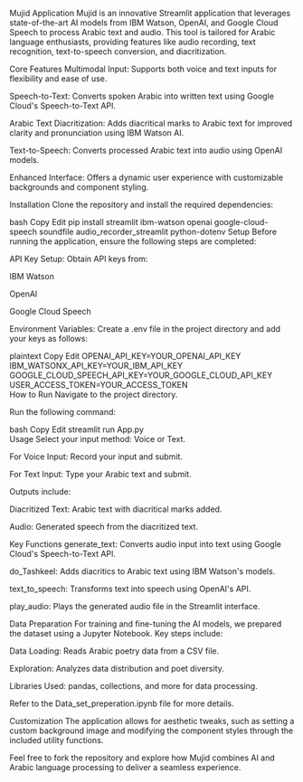 Mujid Application
Mujid is an innovative Streamlit application that leverages state-of-the-art AI models from IBM Watson, OpenAI, and Google Cloud Speech to process Arabic text and audio. This tool is tailored for Arabic language enthusiasts, providing features like audio recording, text recognition, text-to-speech conversion, and diacritization.

Core Features
Multimodal Input: Supports both voice and text inputs for flexibility and ease of use.

Speech-to-Text: Converts spoken Arabic into written text using Google Cloud's Speech-to-Text API.

Arabic Text Diacritization: Adds diacritical marks to Arabic text for improved clarity and pronunciation using IBM Watson AI.

Text-to-Speech: Converts processed Arabic text into audio using OpenAI models.

Enhanced Interface: Offers a dynamic user experience with customizable backgrounds and component styling.

Installation
Clone the repository and install the required dependencies:

bash
Copy
Edit
pip install streamlit ibm-watson openai google-cloud-speech soundfile audio_recorder_streamlit python-dotenv
Setup
Before running the application, ensure the following steps are completed:

API Key Setup:
Obtain API keys from:

IBM Watson

OpenAI

Google Cloud Speech

Environment Variables:
Create a .env file in the project directory and add your keys as follows:

plaintext
Copy
Edit
OPENAI_API_KEY=YOUR_OPENAI_API_KEY  
IBM_WATSONX_API_KEY=YOUR_IBM_API_KEY  
GOOGLE_CLOUD_SPEECH_API_KEY=YOUR_GOOGLE_CLOUD_API_KEY  
USER_ACCESS_TOKEN=YOUR_ACCESS_TOKEN  
How to Run
Navigate to the project directory.

Run the following command:

bash
Copy
Edit
streamlit run App.py  
Usage
Select your input method: Voice or Text.

For Voice Input: Record your input and submit.

For Text Input: Type your Arabic text and submit.

Outputs include:

Diacritized Text: Arabic text with diacritical marks added.

Audio: Generated speech from the diacritized text.

Key Functions
generate_text: Converts audio input into text using Google Cloud's Speech-to-Text API.

do_Tashkeel: Adds diacritics to Arabic text using IBM Watson's models.

text_to_speech: Transforms text into speech using OpenAI's API.

play_audio: Plays the generated audio file in the Streamlit interface.

Data Preparation
For training and fine-tuning the AI models, we prepared the dataset using a Jupyter Notebook. Key steps include:

Data Loading: Reads Arabic poetry data from a CSV file.

Exploration: Analyzes data distribution and poet diversity.

Libraries Used: pandas, collections, and more for data processing.

Refer to the Data_set_preperation.ipynb file for more details.

Customization
The application allows for aesthetic tweaks, such as setting a custom background image and modifying the component styles through the included utility functions.

Feel free to fork the repository and explore how Mujid combines AI and Arabic language processing to deliver a seamless experience.
